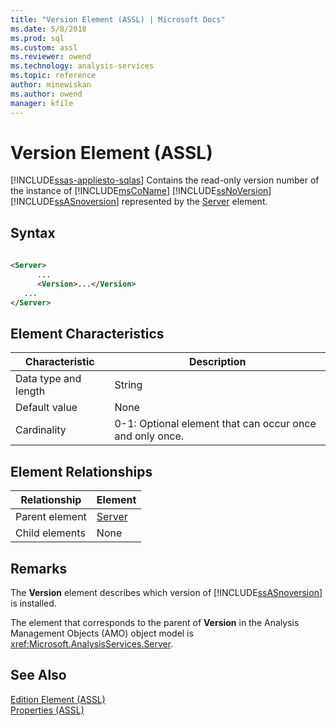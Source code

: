 ```yaml
---
title: "Version Element (ASSL) | Microsoft Docs"
ms.date: 5/8/2018
ms.prod: sql
ms.custom: assl
ms.reviewer: owend
ms.technology: analysis-services
ms.topic: reference
author: minewiskan
ms.author: owend
manager: kfile
---
```

# Version Element (ASSL)
[!INCLUDE[ssas-appliesto-sqlas](../../../includes/ssas-appliesto-sqlas.md)]
  Contains the read-only version number of the instance of [!INCLUDE[msCoName](../../../includes/msconame-md.md)] [!INCLUDE[ssNoVersion](../../../includes/ssnoversion-md.md)] [!INCLUDE[ssASnoversion](../../../includes/ssasnoversion-md.md)] represented by the [Server](../../../analysis-services/scripting/objects/server-element-assl.md) element.  
  
## Syntax  
  
```xml  
  
<Server>  
      ...  
      <Version>...</Version>  
   ...  
</Server>  
```  
  
## Element Characteristics  
  
|Characteristic|Description|  
|--------------------|-----------------|  
|Data type and length|String|  
|Default value|None|  
|Cardinality|0-1: Optional element that can occur once and only once.|  
  
## Element Relationships  
  
|Relationship|Element|  
|------------------|-------------|  
|Parent element|[Server](../../../analysis-services/scripting/objects/server-element-assl.md)|  
|Child elements|None|  
  
## Remarks  
 The **Version** element describes which version of [!INCLUDE[ssASnoversion](../../../includes/ssasnoversion-md.md)] is installed.  
  
 The element that corresponds to the parent of **Version** in the Analysis Management Objects (AMO) object model is <xref:Microsoft.AnalysisServices.Server>.  
  
## See Also  
 [Edition Element &#40;ASSL&#41;](../../../analysis-services/scripting/properties/edition-element-assl.md)   
 [Properties &#40;ASSL&#41;](../../../analysis-services/scripting/properties/properties-assl.md)  
  
  
